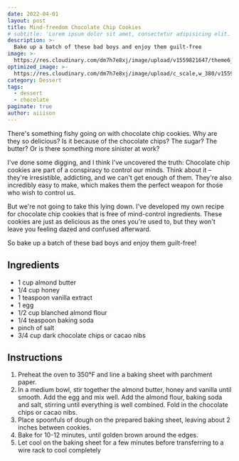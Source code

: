 ```yaml
---
date: 2022-04-01
layout: post
title: Mind-freedom Chocolate Chip Cookies
# subtitle: 'Lorem ipsum dolor sit amet, consectetur adipisicing elit.'
description: >-
  Bake up a batch of these bad boys and enjoy them guilt-free
image: >-
  https://res.cloudinary.com/dm7h7e8xj/image/upload/v1559821647/theme6_qeeojf.jpg
optimized_image: >-
  https://res.cloudinary.com/dm7h7e8xj/image/upload/c_scale,w_380/v1559821647/theme6_qeeojf.jpg
category: Dessert
tags:
  - dessert
  - chocolate
paginate: true
author: aiiison
---
```


There's something fishy going on with chocolate chip cookies. Why are they so delicious? Is it because of the chocolate chips? The sugar? The butter? Or is there something more sinister at work?

I've done some digging, and I think I've uncovered the truth: Chocolate chip cookies are part of a conspiracy to control our minds. Think about it – they're irresistible, addicting, and we can't get enough of them. They're also incredibly easy to make, which makes them the perfect weapon for those who wish to control us.

But we're not going to take this lying down. I've developed my own recipe for chocolate chip cookies that is free of mind-control ingredients. These cookies are just as delicious as the ones you're used to, but they won't leave you feeling dazed and confused afterward.

So bake up a batch of these bad boys and enjoy them guilt-free!


## Ingredients
- 1 cup almond butter
- 1/4 cup honey
- 1 teaspoon vanilla extract
- 1 egg
- 1/2 cup blanched almond flour
- 1/4 teaspoon baking soda
- pinch of salt
- 3/4 cup dark chocolate chips or cacao nibs

## Instructions
1. Preheat the oven to 350°F and line a baking sheet with parchment paper. 
2. In a medium bowl, stir together the almond butter, honey and vanilla until smooth. Add the egg and mix well. Add the almond flour, baking soda and salt, stirring until everything is well combined. Fold in the chocolate chips or cacao nibs. 
3. Place spoonfuls of dough on the prepared baking sheet, leaving about 2 inches between cookies. 
4. Bake for 10-12 minutes, until golden brown around the edges. 
5. Let cool on the baking sheet for a few minutes before transferring to a wire rack to cool completely




